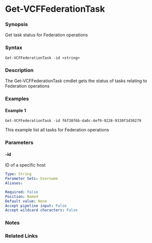 # Get-VCFFederationTask

### Synopsis
Get task status for Federation operations

### Syntax
```
Get-VCFFederationTask -id <string>
```

### Description
The Get-VCFFederationTask cmdlet gets the status of tasks relating to Federation operations

### Examples
#### Example 1
```
Get-VCFFederationTask -id f6f38f6b-da0c-4ef9-9228-9330f3d30279
```
This example list all tasks for Federation operations

### Parameters

#### -id
ID of a specific host

```yaml
Type: String
Parameter Sets: Username
Aliases:

Required: False
Position: Named
Default value: None
Accept pipeline input: False
Accept wildcard characters: False
```

### Notes

### Related Links

